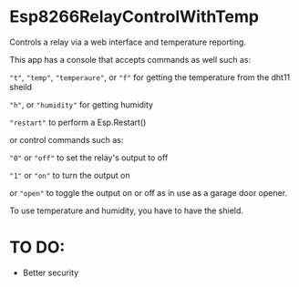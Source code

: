 # Esp8266RelayControlWithTemp

Controls a relay via a web interface and temperature reporting.

This app has a console that accepts commands as well such as:

`"t"`, `"temp"`, `"temperaure"`, or `"f"` for getting the temperature from the dht11 sheild

`"h"`, or `"humidity"` for getting humidity

`"restart"` to perform a Esp.Restart()


or control commands such as:


`"0"` or `"off"` to set the relay's output to off

`"1"` or `"on"` to turn the output on 

or `"open"` to toggle the output on or off as in use as a garage door opener.

To use temperature and humidity, you have to have the shield.

# TO DO:
* Better security
